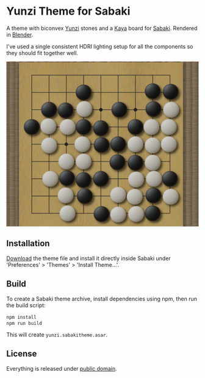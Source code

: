 # Yunzi Theme for Sabaki

A theme with biconvex [Yunzi](https://en.wikipedia.org/wiki/Yunzi) stones and a [Kaya](https://en.wikipedia.org/wiki/Torreya_nucifera) board
for [Sabaki](http://sabaki.yichuanshen.de/). Rendered in [Blender](https://www.blender.org/).

I've used a single consistent HDRI lighting setup for all the components so they should fit together well.

![Screenshot](Screenshot.jpg)

## Installation

[Download](https://github.com/billhails/SabakiThemes/releases) the theme file and install it directly inside Sabaki
under 'Preferences' > 'Themes' > 'Install Theme...'.

## Build

To create a Sabaki theme archive, install dependencies using npm, then run the build script:

~~~
npm install
npm run build
~~~

This will create `yunzi.sabakitheme.asar`.

## License

Everything is released under [public domain](http://creativecommons.org/publicdomain/zero/1.0/).
